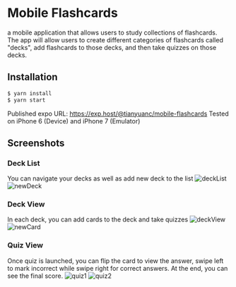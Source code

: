 # Mobile Flashcards
a mobile application that allows users to study collections of flashcards.
The app will allow users to create different categories of flashcards called "decks", add flashcards to those decks, and then take quizzes on those decks.

## Installation

```sh
$ yarn install
$ yarn start
```
Published expo URL: https://exp.host/@tianyuanc/mobile-flashcards
Tested on iPhone 6 (Device) and iPhone 7 (Emulator)

## Screenshots
### Deck List
You can navigate your decks as well as add new deck to the list
![deckList][deckList]
![newDeck][newDeck]

### Deck View
In each deck, you can add cards to the deck and take quizzes
![deckView][deckView]
![newCard][newCard]

### Quiz View
Once quiz is launched, you can flip the card to view the answer, swipe left to mark incorrect while swipe right for correct answers. At the end, you can see the final score.
![quiz1][quiz1]
![quiz2][quiz2]

[deckList]: https://raw.githubusercontent.com/TianyuanC/mobile-flashcards/master/screenshots/deckList.png "deckList"
[newDeck]: https://raw.githubusercontent.com/TianyuanC/mobile-flashcards/master/screenshots/newDeck.png "newDeck"
[deckView]: https://raw.githubusercontent.com/TianyuanC/mobile-flashcards/master/screenshots/deckView.png "deckView"
[newCard]: https://raw.githubusercontent.com/TianyuanC/mobile-flashcards/master/screenshots/newCard.png "newCard"
[quiz1]: https://raw.githubusercontent.com/TianyuanC/mobile-flashcards/master/screenshots/quizView_quiz.png "quiz1"
[quiz2]: https://raw.githubusercontent.com/TianyuanC/mobile-flashcards/master/screenshots/quizView_done.png "quiz2"
